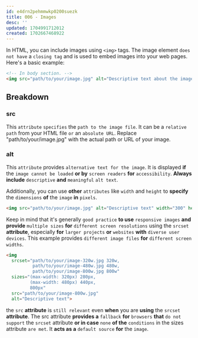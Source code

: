 ```yaml
---
id: e4drn2pehmmwkp0200suezk
title: 006 - Images
desc: ''
updated: 1704991712012
created: 1702667468922
---
```


In HTML, you can include images using `<img>` tags. The image element `does not have` a `closing tag` and is used to embed images into your web pages. Here's a basic example:

```html
<!-- In body section. -->
<img src="path/to/your/image.jpg" alt="Descriptive text about the image">
```


## Breakdown

### src
This `attribute` `specifies` the `path to the image file`. It can be a `relative path` from your HTML file `or` an `absolute URL`. Replace "path/to/your/image.jpg" with the actual path or URL of your image.

### alt
This `attribute` provides `alternative text for the image`. It is displayed **if** the `image cannot be loaded` **or by** `screen readers` **for** `accessibility`. **Always include** `descriptive` **and** `meaningful` `alt text`.

Additionally, you can use **other** `attributes` like `width` and `height` to **specify** the `dimensions` **of** the `image` **in** `pixels`.

```html
<img src="path/to/your/image.jpg" alt="Descriptive text" width="300" height="200">
```

Keep in mind that it's generally `good practice` **to use** `responsive images` **and provide** `multiple sizes` **for** `different screen resolutions` using the `srcset` **attribute**, especially **for** `larger projects` **or** `websites` **with** `diverse user devices`. This example provides `different image files` **for** `different screen widths`.

```html
<img
  srcset="path/to/your/image-320w.jpg 320w,
          path/to/your/image-480w.jpg 480w,
          path/to/your/image-800w.jpg 800w"
  sizes="(max-width: 320px) 280px,
         (max-width: 480px) 440px,
         800px"
  src="path/to/your/image-800w.jpg"
  alt="Descriptive text">
```

the `src` **attribute** is `still relevant` even **when** you are **using** the `srcset` **attribute**. The src attribute **provides a** `fallback` **for** `browsers` **that** `do not support` the `srcset` attribute **or in case** `none` **of the** `conditions` in the sizes attribute `are met`. It **acts as a** `default source` **for** the `image`.